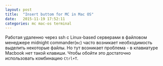 ```yaml
---
layout: post
title:  "Insert buttom for MC in Mac OS"
date:   2015-11-19 17:52:11
categories: mc mac-os terminal
---
```


Работая удаленно через ssh с Linux-based серверами в файловом менеджере midnight commander(`mc`) часто возникает необходимость выделить некоторые файлы. Но тут возникает проблема - в клавиатуре Macbook нет такой клавиши. Чтобы обойти это достаточно использовать комбинацию `Ctrl+T`.